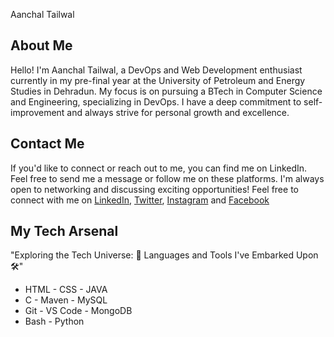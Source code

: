 Aanchal Tailwal

## About Me
Hello! I'm Aanchal Tailwal, a DevOps and Web Development enthusiast currently in my pre-final year at the University of Petroleum and Energy Studies in Dehradun. My focus is on pursuing a BTech in Computer Science and Engineering, specializing in DevOps. I have a deep commitment to self-improvement and always strive for personal growth and excellence.


## Contact Me

If you'd like to connect or reach out to me, you can find me on LinkedIn. Feel free to send me a message or follow me on these platforms. I'm always open to networking and discussing exciting opportunities!
Feel free to connect with me on 
[LinkedIn](https://www.linkedin.com/in/aanchal-tailwal-73a45a227), 
[Twitter](https://twitter.com/AanchalTailwal), 
[Instagram](https://instagram.com/aanchal_tailwal_?igshid=MzNlNGNkZWQ4Mg==) and 
[Facebook](https://www.facebook.com/aanchal.tailwal)

## My Tech Arsenal

"Exploring the Tech Universe: 🚀 Languages and Tools I've Embarked Upon 🛠️"

- HTML                                      - CSS                                          - JAVA
- C                                         - Maven                                        - MySQL
- Git                                       - VS Code                                      - MongoDB
- Bash                                      - Python 







